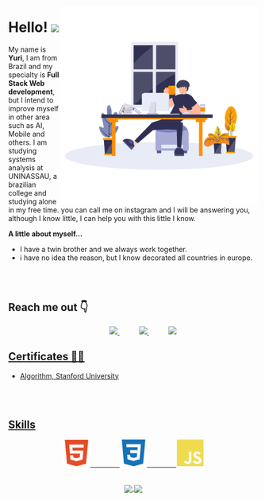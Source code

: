 <p align="center">
  <a href="#">
    <img align="right" width="400" src="1.png"/>
  </a>
</p>

# Hello!  <img src="https://raw.githubusercontent.com/iampavangandhi/iampavangandhi/master/gifs/Hi.gif" width="30px">
My name is **Yuri**, I am from Brazil and my specialty is **Full Stack Web development**, but I intend to improve myself in other area such as AI, Mobile and others. I am studying systems analysis at UNINASSAU, a brazilian college and studying alone in my free time. you can call me on instagram and I will be answering you, although I know little, I can help you with this little I know.


**A little about myself...**
 - I have a twin brother and we always work together.
 - i have no idea the reason, but I know decorated all countries in europe.


<br>
<br>

## Reach me out 👇
<div align="center">

&nbsp;&nbsp;&nbsp;&nbsp;&nbsp;&nbsp;&nbsp;&nbsp;&nbsp;
<a href="https://www.instagram.com/peixinhoyuri/">
<img src="https://img.shields.io/badge/Instagram-E4405F?style=for-the-badge&logo=instagram&logoColor=white" width="160px">
</a>
&nbsp;&nbsp;&nbsp;&nbsp;&nbsp;&nbsp;&nbsp;&nbsp;&nbsp;
<a href="mailto:yuripeixinho03@gmail.com">
<img src="https://img.shields.io/badge/Gmail-D14836?style=for-the-badge&logo=gmail&logoColor=white" width="109px">
</a>
&nbsp;&nbsp;&nbsp;&nbsp;&nbsp;&nbsp;&nbsp;&nbsp;&nbsp;
<a href="https://www.linkedin.com/in/yuri-peixinho-6a943b206/">
<img src="https://img.shields.io/badge/LinkedIn-0077B5?style=for-the-badge&logo=linkedin&logoColor=white" width="145px">
</div>

## Certificates 👨‍🎓
 - Algorithm, Stanford University
<br>
<br>

## Skills 
<p align="center">
     <img height="55" src="https://raw.githubusercontent.com/devicons/devicon/master/icons/html5/html5-plain.svg">
    &nbsp;&nbsp;&nbsp;&nbsp;&nbsp;&nbsp;&nbsp;&nbsp;&nbsp;&nbsp;&nbsp;&nbsp;&nbsp;
    <img height="55" src="https://raw.githubusercontent.com/devicons/devicon/master/icons/css3/css3-plain.svg">
     &nbsp;&nbsp;&nbsp;&nbsp;&nbsp;&nbsp;&nbsp;&nbsp;&nbsp;&nbsp;&nbsp;&nbsp;&nbsp;
<img height="55" src="https://raw.githubusercontent.com/devicons/devicon/master/icons/javascript/javascript-plain.svg">

</p>

<p align="center">    
<br>
	
<a href="https://github.com/yuripeixinho/github-readme-stats%22%3E">
<img align="center"  height="120" src="https://github-readme-stats.vercel.app/api/top-langs/?username=yuripeixinho&layout=compact&theme=react"/>
</a>
	
<a href="https://github.com/yuripeixinho/github-readme-stats"> 
<img align="center" width="350" src="https://github-readme-stats.vercel.app/api?username=yuripeixinho&count_private=true&show_icons=true&custom_title=Github%20Status&hide=issues&theme=react"/></a>

</p>


